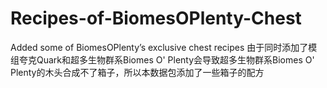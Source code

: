 # Recipes-of-BiomesOPlenty-Chest
Added some of BiomesOPlenty’s exclusive chest recipes
由于同时添加了模组夸克Quark和超多生物群系Biomes O' Plenty会导致超多生物群系Biomes O' Plenty的木头合成不了箱子，所以本数据包添加了一些箱子的配方
